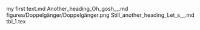 my first text.md
Another_heading_Oh_gosh__.md
figures/Doppelgänger/Doppelgänger.png
Still_another_heading_Let_s__.md
tbl_1.tex
